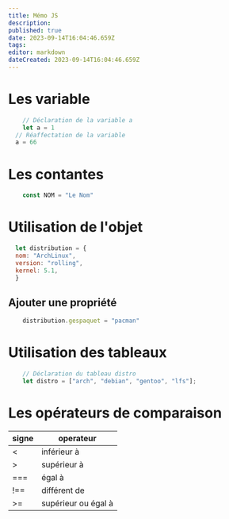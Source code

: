 ```yaml
---
title: Mémo JS
description: 
published: true
date: 2023-09-14T16:04:46.659Z
tags: 
editor: markdown
dateCreated: 2023-09-14T16:04:46.659Z
---
```


# Les variable
```js
	// Déclaration de la variable a
	let a = 1
  // Réaffectation de la variable
  a = 66
```

# Les contantes
```js
	const NOM = "Le Nom"
```

# Utilisation de l'objet
```js
  let distribution = {
  nom: "ArchLinux",
  version: "rolling",
  kernel: 5.1,
  }
```
## Ajouter une propriété
```js
	distribution.gespaquet = "pacman"
```

# Utilisation des tableaux
```js
	// Déclaration du tableau distro
	let distro = ["arch", "debian", "gentoo", "lfs"];
```

# Les opérateurs de comparaison 
| signe   | operateur  			  	|
|---------|---------------------|
| <       | inférieur à 				|
| >       | supérieur à 				|
| ===     | égal à     				  |
| !==     | différent de				|
| >=			| supérieur ou égal à |

